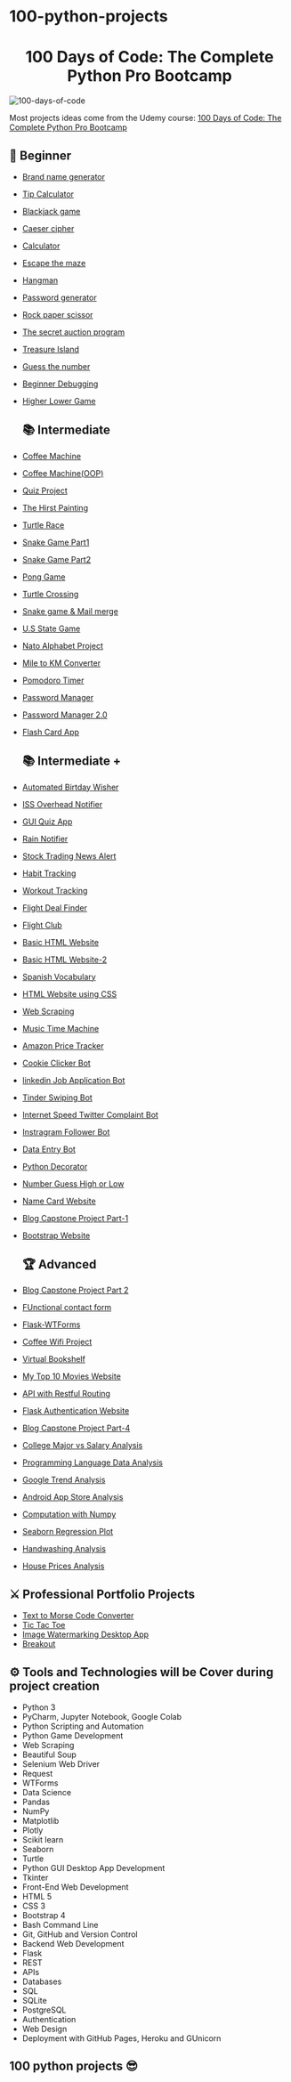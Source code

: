 
# 100-python-projects

<h1 align="center">100 Days of Code: The Complete Python Pro Bootcamp
</h1>


![100-days-of-code](https://github.com/bicky007/100-python-projects/assets/128511616/472fbc68-3ab4-43d5-9979-a11ae0dc0e71)

Most projects ideas come from the Udemy course: [100 Days of Code: The Complete Python Pro Bootcamp](https://www.udemy.com/course/100-days-of-code/)


## 🔰 Beginner 
- [Brand name generator](https://github.com/bicky007/100-python-projects/tree/main/Brand%20name%20generator)
- [Tip Calculator](https://github.com/bicky007/100-python-projects/tree/main/Tip%20calculator)
- [Blackjack game](https://github.com/bicky007/100-python-projects/tree/main/Blackjack%20game)  
- [Caeser cipher](https://github.com/bicky007/100-python-projects/tree/main/Caesar%20%20cipher) 
- [Calculator](https://github.com/bicky007/100-python-projects/tree/main/Calculator) 
- [Escape the maze](https://github.com/bicky007/100-python-projects/tree/main/Escape%20the%20maze) 
- [Hangman](https://github.com/bicky007/100-python-projects/tree/main/Hangman)
- [Password generator](https://github.com/bicky007/100-python-projects/tree/main/Password%20generator) 
- [Rock paper scissor](https://github.com/bicky007/100-python-projects/tree/main/Rock%20Paper%20Scissor) 
- [The secret auction program](https://github.com/bicky007/100-python-projects/tree/main/The%20secret%20auction%20program) 
- [Treasure Island](https://github.com/bicky007/100-python-projects/tree/main/Treasure%20Island)
- [Guess the number](https://github.com/bicky007/100-python-projects/tree/main/Guess%20the%20number)
- [Beginner Debugging](https://github.com/bicky007/100-python-projects/tree/main/Beginner-Debugging)
- [Higher Lower Game](https://github.com/bicky007/100-python-projects/tree/main/Higher%20Lower%20Game)
  

  ## 📚 Intermediate
- [Coffee Machine](https://github.com/bicky007/100-python-projects/tree/main/Coffee%20Machine)
- [Coffee Machine(OOP)](https://github.com/bicky007/100-python-projects/tree/main/Coffee%20Machine%20(OOP))
- [Quiz Project](https://github.com/bicky007/100-python-projects/tree/main/Quiz%20Project)
- [The Hirst Painting](https://github.com/bicky007/100-python-projects/tree/main/The%20Hirst%20Painting)
- [Turtle Race](https://github.com/bicky007/100-python-projects/tree/main/Turtle%20Race)
- [Snake Game Part1](https://github.com/bicky007/100-python-projects/tree/main/Snake%20Game%20Part%201)
- [Snake Game Part2](https://github.com/bicky007/100-python-projects/tree/main/Snake%20Game%20Part%202)
- [Pong Game](https://github.com/bicky007/100-python-projects/tree/main/Pong%20Game)
- [Turtle Crossing](https://github.com/bicky007/100-python-projects/tree/main/Turtle%20Crossing)
- [Snake game & Mail merge](https://github.com/bicky007/100-python-projects/tree/main/Snake%20game%20%26%20Mail%20Merge)
- [U.S State Game](https://github.com/bicky007/100-python-projects/tree/main/U.S.%20States%20Game)
- [Nato Alphabet Project](https://github.com/bicky007/100-python-projects/tree/main/Nato%20Alphabet%20Project)
- [Mile to KM Converter](https://github.com/bicky007/100-python-projects/tree/main/Miles%20to%20KM%20Converter)
- [Pomodoro Timer](https://github.com/bicky007/100-python-projects/tree/main/Pomodoro%20Timer)
- [Password Manager](https://github.com/bicky007/100-python-projects/tree/main/Password%20Manager)
- [Password Manager 2.0](https://github.com/bicky007/100-python-projects/tree/main/Password%20Manager%202.0)
- [Flash Card App](https://github.com/bicky007/100-python-projects/tree/main/Flash%20Card%20App)

   ## 📚 Intermediate +

- [Automated Birtday Wisher](https://github.com/bicky007/100-python-projects/tree/main/Automated%20Birthday%20Wisher)
- [ISS Overhead Notifier](https://github.com/bicky007/100-python-projects/tree/main/ISS%20Overhead%20Notifier)
- [GUI Quiz App](https://github.com/bicky007/100-python-projects/tree/main/GUI%20Quiz%20App)
- [Rain Notifier](https://github.com/bicky007/100-python-projects/tree/main/Rain%20Notifier)
- [Stock Trading News Alert](https://github.com/bicky007/100-python-projects/tree/main/Stock%20Trading%20News%20Alert)
- [Habit Tracking](https://github.com/bicky007/100-python-projects/blob/main/Habit%20Tracking/readme.md)
- [Workout Tracking](https://github.com/bicky007/100-python-projects/tree/main/Workout%20Tracking)
- [Flight Deal Finder](https://github.com/bicky007/100-python-projects/tree/main/Flight%20Deal%20Finder)
- [Flight Club](https://github.com/bicky007/100-python-projects/tree/main/Flight%20Club)
- [Basic HTML Website](https://github.com/bicky007/100-python-projects/tree/main/Basic%20HTML%20Website)
- [Basic HTML Website-2](https://github.com/bicky007/100-python-projects/tree/main/Basic%20HTML%20Website-2)
- [Spanish Vocabulary](https://github.com/bicky007/100-python-projects/tree/main/Spanish%20Vocabulary)
- [HTML Website using CSS](https://github.com/bicky007/100-python-projects/tree/main/HTML%20Website%20using%20CSS)
- [Web Scraping](https://github.com/bicky007/100-python-projects/tree/main/Web%20Scraping)
- [Music Time Machine](https://github.com/bicky007/100-python-projects/tree/main/Music%20Time%20Machine)
- [Amazon Price Tracker](https://github.com/bicky007/100-python-projects/tree/main/Amazon%20Price%20Tracker)
- [Cookie Clicker Bot](https://github.com/bicky007/100-python-projects/tree/main/Cookie%20Clicker%20Bot)
- [linkedin Job Application Bot](https://github.com/bicky007/100-python-projects/tree/main/Linkedin%20Job%20Application%20Bot)
- [Tinder Swiping Bot](https://github.com/bicky007/100-python-projects/tree/main/Tinder%20Swiping%20Bot)
- [Internet Speed Twitter Complaint Bot](https://github.com/bicky007/100-python-projects/tree/main/Internet%20Speed%20Twitter%20Complaint%20Bot)
- [Instragram Follower Bot](https://github.com/bicky007/100-python-projects/tree/main/Instagram%20Follower%20Bot)
- [Data Entry Bot](https://github.com/bicky007/100-python-projects/tree/main/Data%20Entry%20Bot)
- [Python Decorator](https://github.com/bicky007/100-python-projects/tree/main/Python%20Decorator)
- [Number Guess High or Low](https://github.com/bicky007/100-python-projects/tree/main/Number%20Guess%20High%20or%20Low)
- [Name Card Website](https://github.com/bicky007/100-python-projects/tree/main/Name%20Card%20Website)
- [Blog Capstone Project Part-1](https://github.com/bicky007/100-python-projects/tree/main/Blog%20Capstone%20Project%20Part%201%20-%20Templating)
- [Bootstrap Website](https://github.com/bicky007/100-python-projects/tree/main/Bootstrap%20Website)

  ## 🏆 Advanced
- [Blog Capstone Project Part 2](https://github.com/bicky007/100-python-projects/tree/main/Blog%20Capstone%20Project%20Part%202)
- [FUnctional contact form](https://github.com/bicky007/100-python-projects/tree/main/Functional%20Contact%20Form)
- [Flask-WTForms](https://github.com/bicky007/100-python-projects/tree/main/Flask-WTForms)
- [Coffee Wifi Project](https://github.com/bicky007/100-python-projects/tree/main/Coffee%20%26%20Wifi%20Project)
- [Virtual Bookshelf](https://github.com/bicky007/100-python-projects/tree/main/Virtual%20Bookshelf)
- [My Top 10 Movies Website](https://github.com/bicky007/100-python-projects/tree/main/My%20Top%2010%20Movies%20Website)
- [API with Restful Routing](https://github.com/bicky007/100-python-projects/tree/main/API%20with%20RESTful%20Routing)
- [Flask Authentication Website](https://github.com/bicky007/100-python-projects/tree/main/Flask%20Authentication%20Website)
- [Blog Capstone Project Part-4](https://github.com/bicky007/100-python-projects/tree/main/Blog%20Capstone%20Project%20Part%204)
- [College Major vs Salary Analysis](https://github.com/bicky007/100-python-projects/tree/main/College%20Major%20vs.%20Salary%20Analysis)
- [Programming Language Data Analysis](https://github.com/bicky007/100-python-projects/tree/main/Programming%20Language%20Data%20Analysis)
- [Google Trend Analysis](https://github.com/bicky007/100-python-projects/tree/main/Google%20Trends%20Analysis)
- [Android App Store Analysis](https://github.com/bicky007/100-python-projects/tree/main/Android%20App%20Store%20Analysis)
- [Computation with Numpy](https://github.com/bicky007/100-python-projects/tree/main/Computation%20with%20NumPy)
- [Seaborn Regression Plot](https://github.com/bicky007/100-python-projects/tree/main/Seaborn%20Regression%20Plot)
- [Handwashing Analysis](https://github.com/bicky007/100-python-projects/tree/main/Handwashing%20Analysis)
- [House Prices Analysis](https://github.com/bicky007/100-python-projects/tree/main/House%20Prices%20Analysis)

## ⚔ Professional Portfolio Projects

- [Text to Morse Code Converter](https://github.com/bicky007/100-python-projects/tree/main/Text%20to%20Morse%20Code%20Converter)
- [Tic Tac Toe](https://github.com/bicky007/100-python-projects/tree/main/Tic%20Tac%20Toe)
- [Image Watermarking Desktop App](https://github.com/bicky007/100-python-projects/tree/main/Image%20Watermarking%20Desktop%20App)
- [Breakout](https://github.com/bicky007/100-python-projects/tree/main/Breakout)

  
## ⚙ Tools and Technologies will be Cover during project creation
- Python 3
- PyCharm, Jupyter Notebook, Google Colab
- Python Scripting and Automation
- Python Game Development
- Web Scraping
- Beautiful Soup
- Selenium Web Driver
- Request
- WTForms
- Data Science
- Pandas
- NumPy
- Matplotlib
- Plotly
- Scikit learn
- Seaborn
- Turtle
- Python GUI Desktop App Development
- Tkinter
- Front-End Web Development
- HTML 5
- CSS 3
- Bootstrap 4
- Bash Command Line
- Git, GitHub and Version Control
- Backend Web Development
- Flask
- REST
- APIs
- Databases
- SQL
- SQLite
- PostgreSQL
- Authentication
- Web Design
- Deployment with GitHub Pages, Heroku and GUnicorn


## 100 python projects 😎
